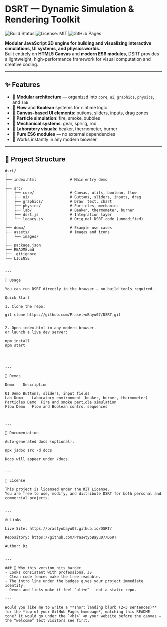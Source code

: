 # DSRT — Dynamic Simulation & Rendering Toolkit  

![Build Status](https://github.com/PrasetyoBayu07/DSRT/actions/workflows/deploy.yml/badge.svg)
![License: MIT](https://img.shields.io/badge/License-MIT-yellow.svg)
![GitHub Pages](https://img.shields.io/badge/Deployed-GitHub%20Pages-blue.svg)

**Modular JavaScript 2D engine for building and visualizing interactive simulations, UI systems, and physics worlds.**  
Built entirely on **HTML5 Canvas** and **modern ES6 modules**, DSRT provides a lightweight, high-performance framework for visual computation and creative coding.

---

## ✨ Features

- 🔹 **Modular architecture** — organized into `core`, `ui`, `graphics`, `physics`, and `lab`
- 🔹 **Flow** and **Boolean** systems for runtime logic
- 🔹 **Canvas-based UI elements**: buttons, sliders, inputs, drag zones
- 🔹 **Particle simulation**: fire, smoke, bubbles
- 🔹 **Mechanical systems**: gear, spring, rod
- 🔹 **Laboratory visuals**: beaker, thermometer, burner
- 🔹 **Pure ES6 modules** — no external dependencies
- 🔹 Works instantly in any modern browser

---

## 📂 Project Structure

```text
dsrt/
│
├── index.html               # Main entry demo
│
├── src/
│   ├── core/                # Canvas, utils, boolean, flow
│   ├── ui/                  # Buttons, sliders, inputs, drag
│   ├── graphics/            # Draw, text, chart
│   ├── physics/             # Particles, mechanics
│   ├── lab/                 # Beaker, thermometer, burner
│   ├── dsrt.js              # Integration layer
│   └── legacy.js            # Original DSRT code (unmodified)
│
├── demo/                    # Example use cases
├── assets/                  # Images and icons
│   └── images/
│
├── package.json
├── README.md
├── .gitignore
└── LICENSE


---

🚀 Usage

You can run DSRT directly in the browser — no build tools required.

Quick Start

1. Clone the repo:

git clone https://github.com/PrasetyoBayu07/DSRT.git


2. Open index.html in any modern browser.
or launch a live dev server:

npm install
npm start




---

🧩 Demos

Demo	Description

UI Demo	Buttons, sliders, input fields
Lab Demo	Laboratory environment (beaker, burner, thermometer)
Particles Demo	Fire and smoke particle simulation
Flow Demo	Flow and Boolean control sequences



---

🧠 Documentation

Auto-generated docs (optional):

npx jsdoc src -d docs

Docs will appear under /docs.


---

🧾 License

This project is licensed under the MIT License.
You are free to use, modify, and distribute DSRT for both personal and commercial projects.


---

🌐 Links

Live Site: https://prastyobayu07.github.io/DSRT/

Repository: https://github.com/PrasetyoBayu07/DSRT

Author: Dz


---

### 🧠 Why this version hits harder
- Looks consistent with professional JS 
- Clean code fences make the tree readable.  
- The intro line under the badges gives your project immediate identity.  
- Demos and links make it feel “alive” — not a static repo.

---

Would you like me to write a **short landing blurb (2–3 sentences)** for the *top of your GitHub Pages homepage*, matching this README tone? It would go under the `<h1>` on your website before the canvas — the “welcome” text visitors see first.
